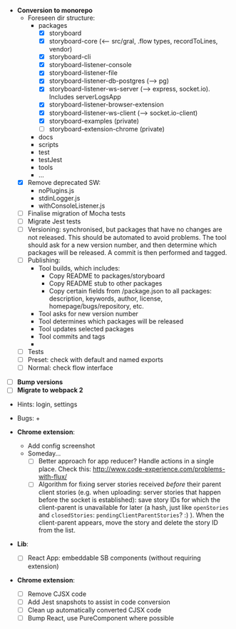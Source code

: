 - **Conversion to monorepo**
    + Foreseen dir structure:
        - packages
            - [x] storyboard
            - [x] storyboard-core (<-- src/gral, .flow types, recordToLines, vendor)
            - [x] storyboard-cli
            - [x] storyboard-listener-console
            - [x] storyboard-listener-file
            - [x] storyboard-listener-db-postgres (--> pg)
            - [x] storyboard-listener-ws-server (--> express, socket.io). Includes serverLogsApp
            - [x] storyboard-listener-browser-extension
            - [x] storyboard-listener-ws-client (--> socket.io-client)
            - [x] storyboard-examples (private)
            - [ ] storyboard-extension-chrome (private)
        - docs
        - scripts
        - test
        - testJest
        - tools
        - ...
    + [x] Remove deprecated SW:
        - noPlugins.js
        - stdinLogger.js
        - withConsoleListener.js
    + [ ] Finalise migration of Mocha tests
    + [ ] Migrate Jest tests
    + [ ] Versioning: synchronised, but packages that have no changes are not released.
      This should be automated to avoid problems. The tool should ask for a new version number,
      and then determine which packages will be released. A commit is then performed and tagged.
    + [ ] Publishing:
        - Tool builds, which includes:
            - Copy README to packages/storyboard
            - Copy README stub to other packages
            - Copy certain fields from <root>/package.json to all packages:
              description, keywords, author, license, homepage/bugs/repository, etc.
        - Tool asks for new version number
        - Tool determines which packages will be released
        - Tool updates selected packages
        - Tool commits and tags
        -
    + [ ] Tests
    + [ ] Preset: check with default and named exports
    + [ ] Normal: check flow interface

- [ ] **Bump versions**
- [ ] **Migrate to webpack 2**

- Hints: login, settings

- Bugs:
    +
- **Chrome extension**:
    + Add config screenshot
    + Someday...
        * [ ] Better approach for app reducer? Handle actions in a single place. Check this: http://www.code-experience.com/problems-with-flux/
        * [ ] Algorithm for fixing server stories received *before* their parent client stories (e.g. when uploading: server stories that happen before the socket is established): save story IDs for which the client-parent is unavailable for later (a hash, just like `openStories` and `closedStories`: `pendingClientParentStories`? :) ). When the client-parent appears, move the story and delete the story ID from the list.
- **Lib**:
    + [ ] React App: embeddable SB components (without requiring extension)
- **Chrome extension**:
    + [ ] Remove CJSX code
    + [ ] Add Jest snapshots to assist in code conversion
    + [ ] Clean up automatically converted CJSX code
    + [ ] Bump React, use PureComponent where possible
